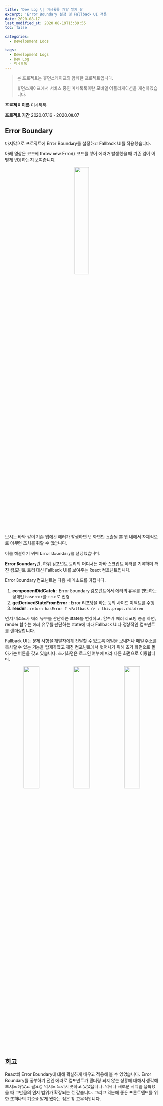 ```yaml
---
title: 'Dev Log \| 미세톡톡 개발 일지 6'
excerpt: 'Error Boundary 설정 및 Fallback UI 적용'
date: 2020-08-17
last_modified_at: 2020-08-19T15:39:55
toc: false

categories:
  - Development Logs

tags:
  - Development Logs
  - Dev Log
  - 미세톡톡
---
```


> 본 프로젝트는 휴먼스케이프와 함께한 프로젝트입니다.
>
> 휴먼스케이프에서 서비스 중인 미세톡톡이란 모바일 어플리케이션을 개선하였습니다.

**프로젝트 이름** 미세톡톡

**프로젝트 기간** 2020.07.16 - 2020.08.07

## Error Boundary
마지막으로 프로젝트에 Error Boundary를 설정하고 Fallback UI를 적용했습니다.

아래 영상은 코드에 throw new Error() 코드를 넣어 에러가 발생했을 때 기존 앱이 어떻게 반응하는지 보여줍니다.

<div style="text-align:center;">
  <img src="/assets/images/devlog-miseTokTok/whiteScreen.gif" width="30%" />
</div>
<br>

보시는 바와 같이 기존 앱에선 에러가 발생하면 빈 화면만 노출될 뿐 앱 내에서 자체적으로 아무런 조치를 취할 수 없습니다.

이를 해결하기 위해 Error Boundary를 설정했습니다.

**Error Boundary**란, 하위 컴포넌트 트리의 어디서든 자바 스크립트 에러를 기록하며 깨진 컴포넌트 트리 대신 Fallback UI를 보여주는 React 컴포넌트입니다.

Error Boundary 컴포넌트는 다음 세 메소드를 가집니다.

1. **componentDidCatch**
: Error Boundary 컴포넌트에서 에러의 유무를 판단하는 상태인 `hasError`를 `true`로 변경
1. **getDerivedStateFromError**
: Error 리포팅을 하는 등의 사이드 이팩트를 수행
1. **render**
: `return hasError ? <Fallback /> : this.props.children`

먼저  메소드가 에러 유무를 판단하는 state를 변경하고,  함수가 에러 리포팅 등을 하면, render 함수는 에러 유무를 판단하는 state에 따라 Fallback UI나 정상적인 컴포넌트를 랜더링합니다.

Fallback UI는 문제 사항을 개발자에게 전달할 수 있도록 메일을 보내거나 메일 주소를 복사할 수 있는 기능을 탑재하였고 깨진 컴포넌트에서 벗어나기 위해 초기 화면으로 돌아가는 버튼을 갖고 있습니다.
초기화면은 로그인 여부에 따라 다른 화면으로 이동합니다.

<div style="text-align:center;">
  <img src="/assets/images/devlog-miseTokTok/intro.gif" width="32%" />
  <img src="/assets/images/devlog-miseTokTok/home.gif" width="32%" />
  <img src="/assets/images/devlog-miseTokTok/mail.gif" width="32%" />
</div>



## 회고
React의 Error Boundary에 대해 확실하게 배우고 적용해 볼 수 있었습니다.
Error Boundary를 공부하기 전엔 에러로 컴포넌트가 랜더링 되지 않는 상황에 대해서 생각해보지도 않았고 필요성 역시도 느끼지 못하고 있었습니다.
역시나 새로운 지식을 습득했을 때 그만큼의 인지 범위가 확장되는 것 같습니다.
그리고 덕분에 좋은 프론트엔드를 위한 또하나의 기준을 알게 됐다는 점은 참 고무적입니다.